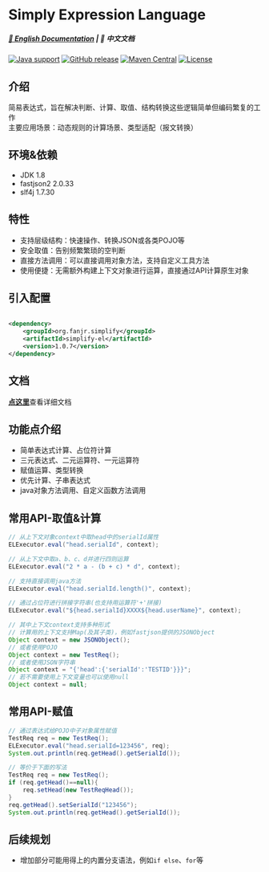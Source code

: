 # Simply Expression Language

##### [📖 English Documentation](README_en.md) | 📖 中文文档

[![Java support](https://img.shields.io/badge/Java-8+-green?logo=java&logoColor=white)](https://openjdk.java.net/)
[![GitHub release](https://img.shields.io/github/release/FanJiaRui/Simply-Expression-Language)](https://github.com/FanJiaRui/Simply-Expression-Language/releases)
[![Maven Central](https://img.shields.io/maven-central/v/org.fanjr.simplify/simplify-el?logo=apache-maven&logoColor=white)](https://search.maven.org/artifact/org.fanjr.simplify/simplify-el)
[![License](https://img.shields.io/github/license/FanJiaRui/Simply-Expression-Language?color=4D7A97&logo=apache)](https://www.apache.org/licenses/LICENSE-2.0.html)

## 介绍

简易表达式，旨在解决判断、计算、取值、结构转换这些逻辑简单但编码繁复的工作<br>
主要应用场景：动态规则的计算场景、类型适配（报文转换）

## 环境&依赖

* JDK 1.8
* fastjson2 2.0.33
* slf4j 1.7.30

## 特性

- 支持层级结构：快速操作、转换JSON或各类POJO等</br>
- 安全取值：告别频繁繁琐的空判断</br>
- 直接方法调用：可以直接调用对象方法，支持自定义工具方法</br>
- 使用便捷：无需额外构建上下文对象进行运算，直接通过API计算原生对象</br>

## 引入配置

```xml

<dependency>
    <groupId>org.fanjr.simplify</groupId>
    <artifactId>simplify-el</artifactId>
    <version>1.0.7</version>
</dependency>
```

## 文档

[**点这里**](docs/document.md)查看详细文档

## 功能点介绍

- 简单表达式计算、占位符计算
- 三元表达式、二元运算符、一元运算符
- 赋值运算、类型转换
- 优先计算、子串表达式
- java对象方法调用、自定义函数方法调用

## 常用API-取值&计算

``` java
// 从上下文对象context中取head中的serialId属性
ELExecutor.eval("head.serialId", context);

// 从上下文中取a、b、c、d并进行四则运算
ELExecutor.eval("2 * a - (b + c) * d", context);

// 支持直接调用java方法
ELExecutor.eval("head.serialId.length()", context);

// 通过占位符进行拼接字符串(也支持用运算符'+'拼接)
ELExecutor.eval("${head.serialId}XXXX${head.userName}", context);

// 其中上下文context支持多种形式
// 计算用的上下文支持Map(及其子类)，例如fastjson提供的JSONObject
Object context = new JSONObject();
// 或者使用POJO
Object context = new TestReq();
// 或者使用JSON字符串
Object context = "{'head':{'serialId':'TESTID'}}}";
// 若不需要使用上下文变量也可以使用null
Object context = null;
```

## 常用API-赋值

``` java
// 通过表达式给POJO中子对象属性赋值
TestReq req = new TestReq();
ELExecutor.eval("head.serialId=123456", req);
System.out.println(req.getHead().getSerialId());

// 等价于下面的写法
TestReq req = new TestReq();
if (req.getHead()==null){
    req.setHead(new TestReqHead());
}
req.getHead().setSerialId("123456");
System.out.println(req.getHead().getSerialId());
```

## 后续规划
- 增加部分可能用得上的内置分支语法，例如`if else`、`for`等